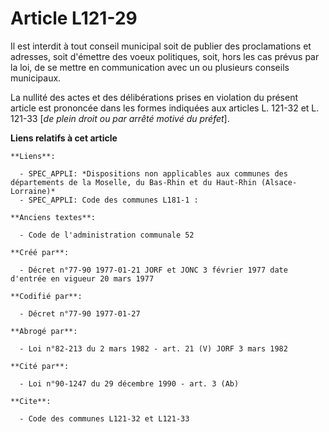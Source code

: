 # Article L121-29

Il est interdit à tout conseil municipal soit de publier des proclamations et adresses, soit d'émettre des voeux politiques,
soit, hors les cas prévus par la loi, de se mettre en communication avec un ou plusieurs conseils municipaux.

La nullité des actes et des délibérations prises en violation du présent article est prononcée dans les formes indiquées aux
articles L. 121-32 et L. 121-33 [*de plein droit ou par arrêté motivé du préfet*].

**Liens relatifs à cet article**

	**Liens**:

	  - SPEC_APPLI: *Dispositions non applicables aux communes des départements de la Moselle, du Bas-Rhin et du Haut-Rhin (Alsace-Lorraine)*
	  - SPEC_APPLI: Code des communes L181-1 :

	**Anciens textes**:

	  - Code de l'administration communale 52

	**Créé par**:

	  - Décret n°77-90 1977-01-21 JORF et JONC 3 février 1977 date d'entrée en vigueur 20 mars 1977

	**Codifié par**:

	  - Décret n°77-90 1977-01-27

	**Abrogé par**:

	  - Loi n°82-213 du 2 mars 1982 - art. 21 (V) JORF 3 mars 1982

	**Cité par**:

	  - Loi n°90-1247 du 29 décembre 1990 - art. 3 (Ab)

	**Cite**:

	  - Code des communes L121-32 et L121-33

